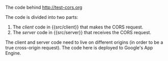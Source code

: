 The code behind http://test-cors.org

The code is divided into two parts:

1. The *client* code in {{src/client}} that makes the CORS request.
2. The *server* code in {{src/server}} that receives the CORS request.

The client and server code need to live on different origins (in order to be a
true cross-origin request). The code here is deployed to Google's App Engine.
